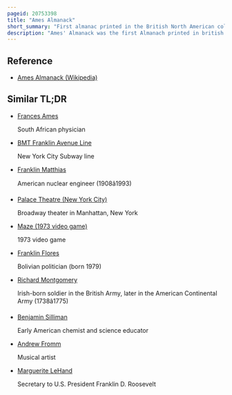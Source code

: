 ```yaml
---
pageid: 20753398
title: "Ames Almanack"
short_summary: "First almanac printed in the British North American colonies."
description: "Ames' Almanack was the first Almanach printed in british north american Colonies. While benjamin Franklin's poor Richard's Almanack is more widely known the Ames' Almanack had a much larger Audience. Franklin's Publication had a Circulation of 10000 Copies compared to 60000 for the Ames almanack."
---
```


## Reference

- [Ames Almanack (Wikipedia)](https://en.wikipedia.org/?curid=20753398)

## Similar TL;DR

- [Frances Ames](/tldr/en/frances-ames)

  South African physician

- [BMT Franklin Avenue Line](/tldr/en/bmt-franklin-avenue-line)

  New York City Subway line

- [Franklin Matthias](/tldr/en/franklin-matthias)

  American nuclear engineer (1908â1993)

- [Palace Theatre (New York City)](/tldr/en/palace-theatre-new-york-city)

  Broadway theater in Manhattan, New York

- [Maze (1973 video game)](/tldr/en/maze-1973-video-game)

  1973 video game

- [Franklin Flores](/tldr/en/franklin-flores)

  Bolivian politician (born 1979)

- [Richard Montgomery](/tldr/en/richard-montgomery)

  Irish-born soldier in the British Army, later in the American Continental Army (1738â1775)

- [Benjamin Silliman](/tldr/en/benjamin-silliman)

  Early American chemist and science educator

- [Andrew Fromm](/tldr/en/andrew-fromm)

  Musical artist

- [Marguerite LeHand](/tldr/en/marguerite-lehand)

  Secretary to U.S. President Franklin D. Roosevelt
